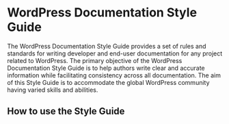# WordPress Documentation Style Guide

The WordPress Documentation Style Guide provides a set of rules and standards for writing developer and end-user documentation for any project related to WordPress.
The primary objective of the WordPress Documentation Style Guide is to help authors write clear and accurate information while facilitating consistency across all documentation. The aim of this Style Guide is to accommodate the global WordPress community having varied skills and abilities. 

## How to use the Style Guide
 <!-- To be written after integrating & Publishing on WordPress.org -->
